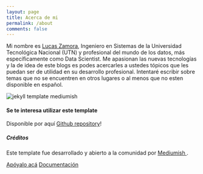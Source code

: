 ```yaml
---
layout: page
title: Acerca de mi
permalink: /about
comments: false
---
```


<div class="row justify-content-between">
<div class="col-md-8 pr-5">

<p>Mi nombre es <a href="https://www.linkedin.com/in/lucas-zamora/" target="_blank">Lucas Zamora</a>, Ingeniero en Sistemas de la Universidad Tecnológica Nacional (UTN) y profesional del mundo de los datos, más específicamente como Data Scientist. Me apasionan las nuevas tecnologías
y la de idea de este blogs es podes acercarles a ustedes tópicos que les puedan ser de utilidad en su desarrollo profesional. Intentaré escribir sobre
temas que no se encuentren en otros lugares o al menos que no esten disponible en español.</p>

<p class="mb-5"><img class="shadow-lg" src="{{site.baseurl}}/assets/images/background.jpg" alt="jekyll template mediumish" /></p>

<h4>Se te interesa utilizar este template</h4>

<p>Disponible por aquí <a href="https://github.com/wowthemesnet/mediumish-theme-jekyll">Github repository</a>!</p>

</div>

<div class="col-md-4">

<div class="sticky-top sticky-top-80">
<h5>Créditos</h5>

<p>Este template fue desarrollado y abierto a la comunidad por <a target="_blank" href="https://github.com/wowthemesnet/mediumish-theme-jekyll">Mediumish <i class="fab fa-github"></i></a>.</p>

<a target="_blank" href="https://www.wowthemes.net/donate/" class="btn btn-danger">Apóyalo acá</a> <a target="_blank" href="https://bootstrapstarter.com/bootstrap-templates/template-mediumish-bootstrap-jekyll/" class="btn btn-warning">Documentación</a>

</div>
</div>
</div>
